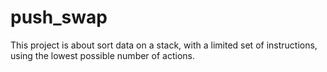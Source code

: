# push_swap
This project is about sort data on a stack, with a limited set of instructions, using the lowest possible number of actions.

